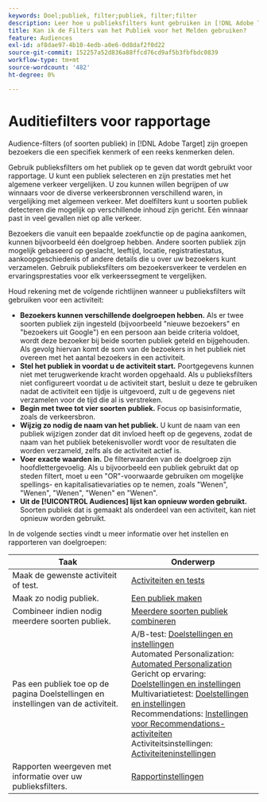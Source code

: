 ```yaml
---
keywords: Doel;publiek, filter;publiek, filter;filter
description: Leer hoe u publieksfilters kunt gebruiken in [!DNL Adobe Target] om gegevens te bekijken van bezoekers die kenmerken delen.
title: Kan ik de Filters van het Publiek voor het Melden gebruiken?
feature: Audiences
exl-id: af8dae97-4b10-4edb-a0e6-0d8daf2f0d22
source-git-commit: 152257a52d836a88ffcd76cd9af5b3fbfbdc0839
workflow-type: tm+mt
source-wordcount: '482'
ht-degree: 0%

---
```


# Auditiefilters voor rapportage

Audience-filters (of soorten publiek) in [!DNL Adobe Target] zijn groepen bezoekers die een specifiek kenmerk of een reeks kenmerken delen.

Gebruik publieksfilters om het publiek op te geven dat wordt gebruikt voor rapportage. U kunt een publiek selecteren en zijn prestaties met het algemene verkeer vergelijken. U zou kunnen willen begrijpen of uw winnaars voor de diverse verkeersbronnen verschillend waren, in vergelijking met algemeen verkeer. Met doelfilters kunt u soorten publiek detecteren die mogelijk op verschillende inhoud zijn gericht. Eén winnaar past in veel gevallen niet op alle verkeer.

Bezoekers die vanuit een bepaalde zoekfunctie op de pagina aankomen, kunnen bijvoorbeeld één doelgroep hebben. Andere soorten publiek zijn mogelijk gebaseerd op geslacht, leeftijd, locatie, registratiestatus, aankoopgeschiedenis of andere details die u over uw bezoekers kunt verzamelen. Gebruik publieksfilters om bezoekersverkeer te verdelen en ervaringsprestaties voor elk verkeerssegment te vergelijken.

Houd rekening met de volgende richtlijnen wanneer u publieksfilters wilt gebruiken voor een activiteit:

* **Bezoekers kunnen verschillende doelgroepen hebben.** Als er twee soorten publiek zijn ingesteld (bijvoorbeeld &quot;nieuwe bezoekers&quot; en &quot;bezoekers uit Google&quot;) en een persoon aan beide criteria voldoet, wordt deze bezoeker bij beide soorten publiek geteld en bijgehouden. Als gevolg hiervan komt de som van de bezoekers in het publiek niet overeen met het aantal bezoekers in een activiteit.
* **Stel het publiek in voordat u de activiteit start.** Poortgegevens kunnen niet met terugwerkende kracht worden opgehaald. Als u publieksfilters niet configureert voordat u de activiteit start, besluit u deze te gebruiken nadat de activiteit een tijdje is uitgevoerd, zult u de gegevens niet verzamelen voor de tijd die al is verstreken.
* **Begin met twee tot vier soorten publiek.** Focus op basisinformatie, zoals de verkeersbron.
* **Wijzig zo nodig de naam van het publiek.** U kunt de naam van een publiek wijzigen zonder dat dit invloed heeft op de gegevens, zodat de naam van het publiek betekenisvoller wordt voor de resultaten die worden verzameld, zelfs als de activiteit actief is.
* **Voer exacte waarden in.** De filterwaarden van de doelgroep zijn hoofdlettergevoelig. Als u bijvoorbeeld een publiek gebruikt dat op steden filtert, moet u een &quot;OR&quot;-voorwaarde gebruiken om mogelijke spellings- en kapitalisatievariaties op te nemen, zoals &quot;Wenen&quot;, &quot;Wenen&quot;, &quot;Wenen&quot;, &quot;Wenen&quot; en &quot;Wenen&quot;.
* **Uit de [!UICONTROL Audiences] lijst kan opnieuw worden gebruikt.** Soorten publiek dat is gemaakt als onderdeel van een activiteit, kan niet opnieuw worden gebruikt.

In de volgende secties vindt u meer informatie over het instellen en rapporteren van doelgroepen:

| Taak | Onderwerp |
|--- |--- |
| Maak de gewenste activiteit of test. | [Activiteiten en tests](/help/main/c-intro/target-key-concepts.md) |
| Maak zo nodig publiek. | [Een publiek maken](/help/main/c-target/c-audiences/create-audience.md) |
| Combineer indien nodig meerdere soorten publiek. | [Meerdere soorten publiek combineren](/help/main/c-target/combining-multiple-audiences.md) |
| Pas een publiek toe op de pagina Doelstellingen en instellingen van de activiteit. | A/B-test: [Doelstellingen en instellingen](/help/main/c-activities/t-test-ab/t-test-create-ab/ab-goals-and-settings.md)<br>Automated Personalization:  [Automated Personalization](/help/main/c-activities/t-automated-personalization/automated-personalization.md)<br>Gericht op ervaring: [Doelstellingen en instellingen](/help/main/c-activities/t-experience-target/t-xt-create/xt-goals-and-settings.md)<br>Multivariatietest:  [Doelstellingen en instellingen](/help/main/c-activities/c-multivariate-testing/t-create-multivariate-test/goals-and-settings.md)<br>Recommendations: [Instellingen voor Recommendations-activiteiten](/help/main/c-recommendations/t-create-recs-activity/recs-activity-settings.md)<br>Activiteitsinstellingen: [Activiteiteninstellingen](/help/main/c-activities/activity-settings.md) |
| Rapporten weergeven met informatie over uw publieksfilters. | [Rapportinstellingen](/help/main/c-reports/c-report-settings/report-settings.md) |
